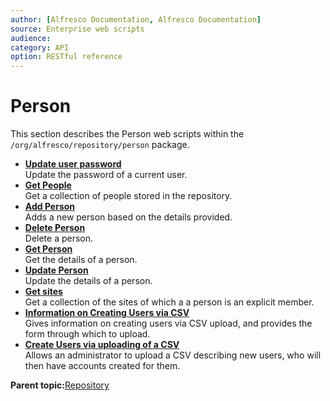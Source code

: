 ```yaml
---
author: [Alfresco Documentation, Alfresco Documentation]
source: Enterprise web scripts
audience: 
category: API
option: RESTful reference
---
```


# Person

This section describes the Person web scripts within the `/org/alfresco/repository/person` package.

-   **[Update user password](../references/RESTful-PersonChangepasswordPost.md)**  
 Update the password of a current user.
-   **[Get People](../references/RESTful-PersonPeopleGet.md)**  
 Get a collection of people stored in the repository.
-   **[Add Person](../references/RESTful-PersonPeoplePost.md)**  
 Adds a new person based on the details provided.
-   **[Delete Person](../references/RESTful-PersonPersonDelete.md)**  
 Delete a person.
-   **[Get Person](../references/RESTful-PersonPersonGet.md)**  
 Get the details of a person.
-   **[Update Person](../references/RESTful-PersonPersonPut.md)**  
 Update the details of a person.
-   **[Get sites](../references/RESTful-PersonPersonSitesGet.md)**  
 Get a collection of the sites of which a a person is an explicit member.
-   **[Information on Creating Users via CSV](../references/RESTful-PersonUser-csv-uploadGet.md)**  
 Gives information on creating users via CSV upload, and provides the form through which to upload.
-   **[Create Users via uploading of a CSV](../references/RESTful-PersonUser-csv-uploadPost.md)**  
 Allows an administrator to upload a CSV describing new users, who will then have accounts created for them.

**Parent topic:**[Repository](../references/RESTful-Repository.md)

